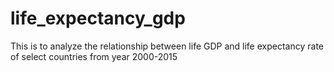 # life_expectancy_gdp
This is to analyze the relationship between life GDP and life expectancy rate of select countries from year 2000-2015
